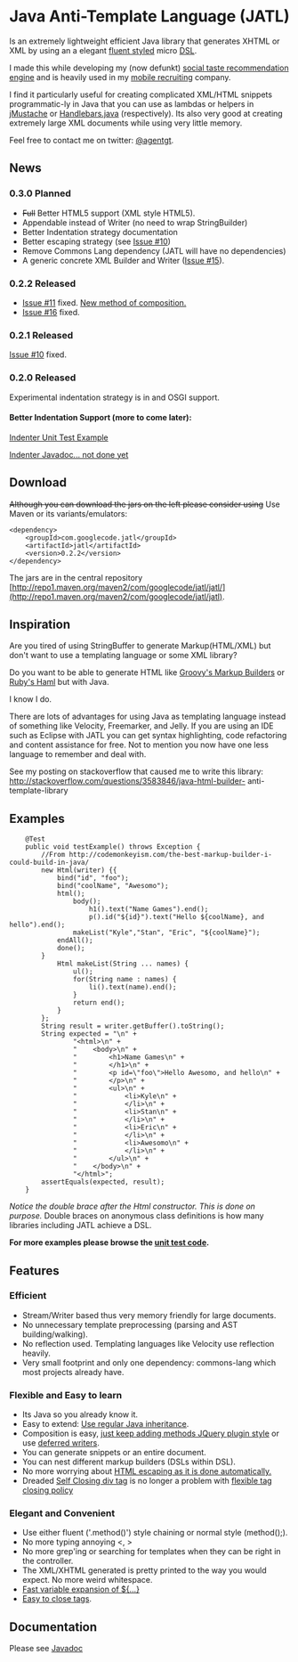 # Java Anti-Template Language (JATL) #

Is an extremely lightweight efficient Java library that generates XHTML or XML by using an a elegant [fluent styled](http://en.wikipedia.org/wiki/Fluent_interface) micro [DSL](http://en.wikipedia.org/wiki/Domain_specific_language).

I made this while developing my (now defunkt) [social taste recommendation engine](http://evocatus.com) and is heavily used in my [mobile recruiting](https://recruitinghop.com) company.

I find it particularly useful for creating complicated XML/HTML snippets programmatic-ly in Java that you can use as lambdas or helpers in [jMustache](https://github.com/samskivert/jmustache) or [Handlebars.java](https://github.com/jknack/handlebars.java) (respectively). Its also very good at creating extremely large XML documents while using very little memory.

Feel free to contact me on twitter: [@agentgt](http://twitter.com/agentgt).

## News ##

### 0.3.0 Planned ###

  * ~~Full~~ Better HTML5 support (XML style HTML5).
  * Appendable instead of Writer (no need to wrap StringBuilder)
  * Better Indentation strategy documentation
  * Better escaping strategy (see [Issue #10](http://code.google.com/p/jatl/issues/detail?id=10))
  * Remove Commons Lang dependency (JATL will have no dependencies)
  * A generic concrete XML Builder and Writer ([Issue #15](https://code.google.com/p/jatl/issues/detail?id=#15)).

### 0.2.2 Released ###

  * [Issue #11](https://code.google.com/p/jatl/issues/detail?id=#11) fixed. [New method of composition.](http://site.jatl.googlecode.com/hg/apidocs/com/googlecode/jatl/MarkupWriter.html)
  * [Issue #16](https://code.google.com/p/jatl/issues/detail?id=#16) fixed.

### 0.2.1 Released ###

[Issue #10](http://code.google.com/p/jatl/issues/detail?id=10) fixed.

### 0.2.0 Released ###

Experimental indentation strategy is in and OSGI support.

#### Better Indentation Support (more to come later): ####

[Indenter Unit Test Example](http://code.google.com/p/jatl/source/browse/src/test/java/com/googlecode/jatl/HtmlBuilderTest.java#537)

[Indenter Javadoc... not done yet](http://site.jatl.googlecode.com/hg/apidocs/com/googlecode/jatl/Indenter.html)

## Download ##

~~Although you can download the jars on the left please consider using~~ Use Maven or its variants/emulators:

```
<dependency>
	<groupId>com.googlecode.jatl</groupId>
	<artifactId>jatl</artifactId>
	<version>0.2.2</version>
</dependency>
```

The jars are in the central repository [http://repo1.maven.org/maven2/com/googlecode/jatl/jatl/](http://repo1.maven.org/maven2/com/googlecode/jatl/jatl).

## Inspiration ##

Are  you tired of using StringBuffer to generate Markup(HTML/XML) but don't want to use a templating language or some XML library?

Do you want to be able to generate HTML like [Groovy's Markup Builders](http://groovy.codehaus.org/GroovyMarkup) or [Ruby's Haml](http://haml-lang.com/)
but with Java.

I know I do.

There are lots of advantages for using Java as templating language instead of something like Velocity, Freemarker, and Jelly. If you are using an IDE such as Eclipse with JATL you can get syntax highlighting, code refactoring and content assistance for free. Not to mention you now have one less language to remember and deal with.


See my posting on stackoverflow that caused me to write this library:
http://stackoverflow.com/questions/3583846/java-html-builder-
anti-template-library

## Examples ##

```
    @Test
    public void testExample() throws Exception {
        //From http://codemonkeyism.com/the-best-markup-builder-i-could-build-in-java/
        new Html(writer) {{
            bind("id", "foo");
            bind("coolName", "Awesomo");
            html();
                body();
                    h1().text("Name Games").end();
                    p().id("${id}").text("Hello ${coolName}, and hello").end();
                makeList("Kyle","Stan", "Eric", "${coolName}");
            endAll();
            done();
        }
            Html makeList(String ... names) {
                ul();
                for(String name : names) {
                    li().text(name).end();
                }
                return end();
            }
        };
        String result = writer.getBuffer().toString();
        String expected = "\n" + 
                "<html>\n" + 
                "    <body>\n" + 
                "        <h1>Name Games\n" + 
                "        </h1>\n" + 
                "        <p id=\"foo\">Hello Awesomo, and hello\n" + 
                "        </p>\n" + 
                "        <ul>\n" + 
                "            <li>Kyle\n" + 
                "            </li>\n" + 
                "            <li>Stan\n" + 
                "            </li>\n" + 
                "            <li>Eric\n" + 
                "            </li>\n" + 
                "            <li>Awesomo\n" + 
                "            </li>\n" + 
                "        </ul>\n" + 
                "    </body>\n" + 
                "</html>";
        assertEquals(expected, result);
    }
```

_Notice the double brace after the Html constructor. This is done on purpose._ Double braces on anonymous class definitions is how many libraries including JATL achieve a DSL.

**For more examples please browse the [unit test code](http://code.google.com/p/jatl/source/browse/src/test/java/com/googlecode/jatl/HtmlBuilderTest.java).**

## Features ##

### Efficient ###

  * Stream/Writer based thus very memory friendly for large documents.
  * No unnecessary template preprocessing (parsing and AST building/walking).
  * No reflection used. Templating languages like Velocity use reflection heavily.
  * Very small footprint and only one dependency: commons-lang which most projects already have.

### Flexible and Easy to learn ###

  * Its Java so you already know it.
  * Easy to extend: [Use regular Java inheritance](http://site.jatl.googlecode.com/hg/apidocs/com/googlecode/jatl/MarkupBuilder.html).
  * Composition is easy, [just keep adding methods JQuery plugin style](http://code.google.com/p/jatl/source/browse/src/test/java/com/googlecode/jatl/CustomHtmlBuilderTest.java) or use [deferred writers](http://site.jatl.googlecode.com/hg/apidocs/com/googlecode/jatl/MarkupWriter.html).
  * You can generate snippets or an entire document.
  * You can nest different markup builders (DSLs within DSL).
  * No more worrying about [HTML escaping as it is done automatically.](http://site.jatl.googlecode.com/hg/apidocs/com/googlecode/jatl/MarkupBuilder.html#text(java.lang.String))
  * Dreaded [Self Closing div tag](http://stackoverflow.com/questions/3907744/keep-jspx-from-creating-self-closing-tags-div-div-div) is no longer a problem with [flexible tag closing policy](http://site.jatl.googlecode.com/hg/apidocs/com/googlecode/jatl/MarkupBuilder.TagClosingPolicy.html)

### Elegant and Convenient ###

  * Use either fluent ('.method()') style chaining or normal style (method();).
  * No more typing annoying <, >
  * No more grep'ing or searching for templates when they can be right in the controller.
  * The XML/XHTML generated is pretty printed to the way you would expect. No more weird whitespace.
  * [Fast variable expansion of ${...}](http://site.jatl.googlecode.com/hg/apidocs/com/googlecode/jatl/MarkupBuilder.html#bind())
  * [Easy to close tags](http://site.jatl.googlecode.com/hg/apidocs/com/googlecode/jatl/MarkupBuilder.html#end()).

## Documentation ##

Please see [Javadoc](http://site.jatl.googlecode.com/hg/apidocs/index.html)